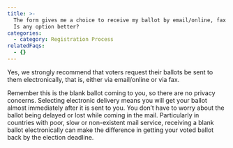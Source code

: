 ```yaml
---
title: >-
  The form gives me a choice to receive my ballot by email/online, fax or mail.
  Is any option better?
categories:
  - category: Registration Process
relatedFaqs:
  - {}
---
```

Yes, we strongly recommend that voters request their ballots be sent to them electronically, that is, either via email/online or via fax. 

Remember this is the blank ballot coming to you, so there are no privacy concerns. Selecting electronic delivery means you will get your ballot almost immediately after it is sent to you. You don’t have to worry about the ballot being delayed or lost while coming in the mail. Particularly in countries with poor, slow or non-existent mail service, receiving a blank ballot electronically can make the difference in getting your voted ballot back by the election deadline. 
